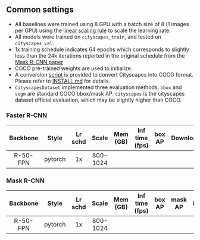 ## Common settings

- All baselines were trained using 8 GPU with a batch size of 8 (1 images per GPU) using the [linear scaling rule](https://arxiv.org/abs/1706.02677) to scale the learning rate.
- All models were trained on `cityscapes_train`, and tested on `cityscapes_val`.
- 1x training schedule indicates 64 epochs which corresponds to slightly less than the 24k iterations reported in the original schedule from the [Mask R-CNN paper](https://arxiv.org/abs/1703.06870)
- COCO pre-trained weights are used to initialize.
- A conversion [script](../../tools/convert_datasets/cityscapes.py) is provided to convert Cityscapes into COCO format. Please refer to [INSTALL.md](../../docs/INSTALL.md#prepare-datasets) for details.
- `CityscapesDataset` implemented three evaluation methods. `bbox` and `segm` are standard COCO bbox/mask AP. `cityscapes` is the cityscapes dataset official evaluation, which may be slightly higher than COCO.


### Faster R-CNN

|    Backbone     |  Style  | Lr schd | Scale    | Mem (GB) | Inf time (fps) | box AP | Download |
| :-------------: | :-----: | :-----: | :---:    | :------: | :------------: | :----: | :------: |
|    R-50-FPN     | pytorch |   1x    | 800-1024 |          |                |        |          |

### Mask R-CNN

|    Backbone     |  Style  | Lr schd | Scale    | Mem (GB) | Inf time (fps) | box AP | mask AP | Download |
| :-------------: | :-----: | :-----: | :------: | :------: | :------------: | :----: | :-----: | :------: |
|    R-50-FPN     | pytorch |   1x    | 800-1024 |          |                |        |         |          |
